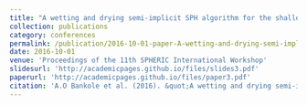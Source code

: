 ```yaml
---
title: "A wetting and drying semi-implicit SPH algorithm for the shallow water equations"
collection: publications
category: conferences
permalink: /publication/2016-10-01-paper-A-wetting-and-drying-semi-implicit-SPH-algorithm-for-the-shallow-water-equations
date: 2016-10-01
venue: 'Proceedings of the 11th SPHERIC International Workshop'
slidesurl: 'http://academicpages.github.io/files/slides3.pdf'
paperurl: 'http://academicpages.github.io/files/paper3.pdf'
citation: 'A.O Bankole et al. (2016). &quot;A wetting and drying semi-implicit SPH algorithm for the shallow water equations.&quot; <i>Proceedings of the 11th SPHERIC International Workshop</i>.'
---
```

